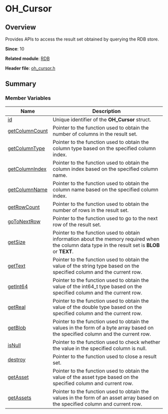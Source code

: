 # OH_Cursor


## Overview


Provides APIs to access the result set obtained by querying the RDB store.

**Since**: 10

**Related module**: [RDB](_r_d_b.md)

**Header file**: [oh_cursor.h](oh__cursor_8h.md)


## Summary


### Member Variables

| Name| Description|
| -------- | -------- |
| [id](_r_d_b.md#id-15)                                       | Unique identifier of the **OH_Cursor** struct.                               |
| [getColumnCount](_r_d_b.md#getcolumncount) | Pointer to the function used to obtain the number of columns in the result set. |
| [getColumnType](_r_d_b.md#getcolumntype) | Pointer to the function used to obtain the column type based on the specified column index. |
| [getColumnIndex](_r_d_b.md#getcolumnindex) | Pointer to the function used to obtain the column index based on the specified column name. |
| [getColumnName](_r_d_b.md#getcolumnname) | Pointer to the function used to obtain the column name based on the specified column index. |
| [getRowCount](_r_d_b.md#getrowcount) | Pointer to the function used to obtain the number of rows in the result set. |
| [goToNextRow](_r_d_b.md#gotonextrow) | Pointer to the function used to go to the next row of the result set. |
| [getSize](_r_d_b.md#getsize) | Pointer to the function used to obtain information about the memory required when the column data type in the result set is **BLOB** or **TEXT**. |
| [getText](_r_d_b.md#gettext) | Pointer to the function used to obtain the value of the string type based on the specified column and the current row. |
| [getInt64](_r_d_b.md#getint64) | Pointer to the function used to obtain the value of the int64_t type based on the specified column and the current row. |
| [getReal](_r_d_b.md#getreal) | Pointer to the function used to obtain the value of the double type based on the specified column and the current row. |
| [getBlob](_r_d_b.md#getblob) | Pointer to the function used to obtain the values in the form of a byte array based on the specified column and the current row. |
| [isNull](_r_d_b.md#isnull-12) | Pointer to the function used to check whether the value in the specified column is null. |
| [destroy](_r_d_b.md#destroy-14) | Pointer to the function used to close a result set. |
| [getAsset](_r_d_b.md#getasset) | Pointer to the function used to obtain the value of the asset type based on the specified column and current row. |
| [getAssets](_r_d_b.md#getassets) | Pointer to the function used to obtain the values in the form of an asset array based on the specified column and current row. |
